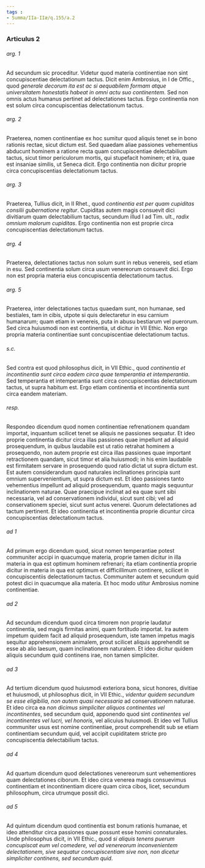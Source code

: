 ```yaml
---
tags : 
- Summa/IIa-IIæ/q.155/a.2
---
```


### Articulus 2

###### arg. 1
Ad secundum sic proceditur. Videtur quod materia continentiae non sint concupiscentiae delectationum tactus. Dicit enim Ambrosius, in I de Offic., quod *generale decorum ita est ac si aequabilem formam atque universitatem honestatis habeat in omni actu suo continentem*. Sed non omnis actus humanus pertinet ad delectationes tactus. Ergo continentia non est solum circa concupiscentias delectationum tactus.

###### arg. 2
Praeterea, nomen continentiae ex hoc sumitur quod aliquis tenet se in bono rationis rectae, sicut dictum est. Sed quaedam aliae passiones vehementius abducunt hominem a ratione recta quam concupiscentiae delectabilium tactus, sicut timor periculorum mortis, qui stupefacit hominem; et ira, quae est insaniae similis, ut Seneca dicit. Ergo continentia non dicitur proprie circa concupiscentias delectationum tactus.

###### arg. 3
Praeterea, Tullius dicit, in II Rhet., quod *continentia est per quam cupiditas consilii gubernatione regitur*. Cupiditas autem magis consuevit dici divitiarum quam delectabilium tactus, secundum illud I ad Tim. ult., *radix omnium malorum cupiditas*. Ergo continentia non est proprie circa concupiscentias delectationum tactus.

###### arg. 4
Praeterea, delectationes tactus non solum sunt in rebus venereis, sed etiam in esu. Sed continentia solum circa usum venereorum consuevit dici. Ergo non est propria materia eius concupiscentia delectationum tactus.

###### arg. 5
Praeterea, inter delectationes tactus quaedam sunt, non humanae, sed bestiales, tam in cibis, utpote si quis delectaretur in esu carnium humanarum; quam etiam in venereis, puta in abusu bestiarum vel puerorum. Sed circa huiusmodi non est continentia, ut dicitur in VII Ethic. Non ergo propria materia continentiae sunt concupiscentiae delectationum tactus.

###### s.c.
Sed contra est quod philosophus dicit, in VII Ethic., quod *continentia et incontinentia sunt circa eadem circa quae temperantia et intemperantia*. Sed temperantia et intemperantia sunt circa concupiscentias delectationum tactus, ut supra habitum est. Ergo etiam continentia et incontinentia sunt circa eandem materiam.

###### resp.
Respondeo dicendum quod nomen continentiae refrenationem quandam importat, inquantum scilicet tenet se aliquis ne passiones sequatur. Et ideo proprie continentia dicitur circa illas passiones quae impellunt ad aliquid prosequendum, in quibus laudabile est ut ratio retrahat hominem a prosequendo, non autem proprie est circa illas passiones quae important retractionem quandam, sicut timor et alia huiusmodi; in his enim laudabile est firmitatem servare in prosequendo quod ratio dictat ut supra dictum est. Est autem considerandum quod naturales inclinationes principia sunt omnium supervenientium, ut supra dictum est. Et ideo passiones tanto vehementius impellunt ad aliquid prosequendum, quanto magis sequuntur inclinationem naturae. Quae praecipue inclinat ad ea quae sunt sibi necessaria, vel ad conservationem individui, sicut sunt cibi; vel ad conservationem speciei, sicut sunt actus venerei. Quorum delectationes ad tactum pertinent. Et ideo continentia et incontinentia proprie dicuntur circa concupiscentias delectationum tactus.

###### ad 1
Ad primum ergo dicendum quod, sicut nomen temperantiae potest communiter accipi in quacumque materia, proprie tamen dicitur in illa materia in qua est optimum hominem refrenari; ita etiam continentia proprie dicitur in materia in qua est optimum et difficillimum continere, scilicet in concupiscentiis delectationum tactus. Communiter autem et secundum quid potest dici in quacumque alia materia. Et hoc modo utitur Ambrosius nomine continentiae.

###### ad 2
Ad secundum dicendum quod circa timorem non proprie laudatur continentia, sed magis firmitas animi, quam fortitudo importat. Ira autem impetum quidem facit ad aliquid prosequendum, iste tamen impetus magis sequitur apprehensionem animalem, prout scilicet aliquis apprehendit se esse ab alio laesum, quam inclinationem naturalem. Et ideo dicitur quidem aliquis secundum quid continens irae, non tamen simpliciter.

###### ad 3
Ad tertium dicendum quod huiusmodi exteriora bona, sicut honores, divitiae et huiusmodi, ut philosophus dicit, in VII Ethic., *videntur quidem secundum se esse eligibilia, non autem quasi necessaria* ad conservationem naturae. Et ideo circa ea *non dicimus simpliciter aliquos continentes vel incontinentes*, sed secundum quid, apponendo quod sint *continentes vel incontinentes vel lucri, vel honoris*, vel alicuius huiusmodi. Et ideo vel Tullius communiter usus est nomine continentiae, prout comprehendit sub se etiam continentiam secundum quid, vel accipit cupiditatem stricte pro concupiscentia delectabilium tactus.

###### ad 4
Ad quartum dicendum quod delectationes venereorum sunt vehementiores quam delectationes ciborum. Et ideo circa venerea magis consuevimus continentiam et incontinentiam dicere quam circa cibos, licet, secundum philosophum, circa utrumque possit dici.

###### ad 5
Ad quintum dicendum quod continentia est bonum rationis humanae, et ideo attenditur circa passiones quae possunt esse homini connaturales. Unde philosophus dicit, in VII Ethic., quod *si aliquis tenens puerum concupiscat eum vel comedere, vel ad venereorum inconvenientem delectationem, sive sequatur concupiscentiam sive non, non dicetur simpliciter continens, sed secundum quid*.

